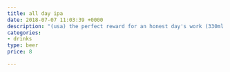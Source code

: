 ```yaml
---
title: all day ipa
date: 2018-07-07 11:03:39 +0000
description: "(usa) the perfect reward for an honest day's work (330ml draft)"
categories:
- drinks
type: beer
price: 8

---
```

